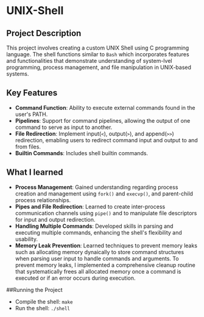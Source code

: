 # UNIX-Shell

## Project Description
This project involves creating a custom UNIX Shell using C programming language. The shell functions similar to ```Bash``` which incorporates features and functionalities that demonstrate understanding of system-lvel programming, process management, and file manipulation in UNIX-based systems.

## Key Features
- **Command Function**: Ability to execute external commands found in the user's PATH.
- **Pipelines**: Support for command pipelines, allowing the output of one command to serve as input to another.
- **File Redirection**: Implement input(`<`), output(`>`), and append(`>>`) redirection, emabling users to redirect command input and output to and from files.
- **Builtin Commands**: Includes shell builtin commands.

## What I learned
- **Process Management**: Gained understanding regarding process creation and management using `fork()` and `execvp()`, and parent-child process relationships.
- **Pipes and File Redirection**: Learned to create inter-process communication channels using `pipe()` and to manipulate file descriptors for input and output redirection.
- **Handling Multiple Commands**: Developed skills in parsing and executing multiple commands, enhancing the shell's flexibility and usability.
- **Memory Leak Prevention**: Learned techniques to prevent memory leaks such as allocating memory dynaically to store command structures when parsing user input to handle commands and arguments. To prevent memory leaks, I implemented a comprehensive cleanup routine that systematically frees all allocated memory once a command is executed or if an error occurs during execution.

##Running the Project
- Compile the shell: `make`
- Run the shell: `./shell`
 

